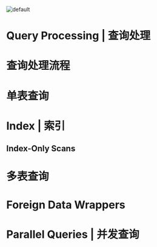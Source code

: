 ![default](https://user-images.githubusercontent.com/5803001/45228854-de88b400-b2f6-11e8-9ab0-d393ed19f21f.png)

# Query Processing | 查询处理

# 查询处理流程

# 单表查询

# Index | 索引

## Index-Only Scans

# 多表查询

# Foreign Data Wrappers

# Parallel Queries | 并发查询
